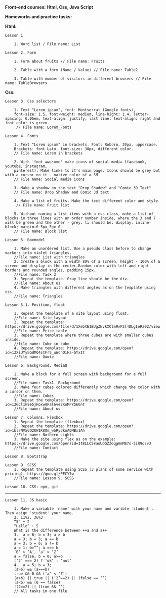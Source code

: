 **Front-end courses: Html, Css, Java Script**



**Homeworks and practice tasks:**


**Html:**
	
	Lesson 1

		1. Word list / File name: List
	
	Lesson 2. Form
		
		1. Form about fruits // File name: Fruits

		2. Table with a form (Name / Value) // File name: Table2

		3. Table with number of visitors in different browsers // File name: TableBrowsers

**Css:**

	Lesson 3. Css selectors

		1. Text "Lorem ipsum", font: Montserrat (Google fonts),
		font-size: 1.5, font-weight: medium, line-hight: 1.4, letter-spacing: 0.05em, text-align: justify, last line: text-align: right and font color is green.
		 // File name: Lorem_Fonts
	
	Lesson 4. Fonts

		1. Text "Lorem ipsum" in brackets. Font: Roboro, 20px, uppercase.
		Brackets: font Lato, font-size: 30px, different color.
		// File name: Lorem in brackets

		2. With 'font awesome' make icons of social media (facebook, youtube, instagram,
		pinterest). Make links to it's main page. Icons should be grey but with a cursor on it - native color of a SM 
		// File name: Social media icons

		3. Make a shadow on the text "Drop Shadow" and "Comic 3D Text" 
		// File name: Drop Shadow and Comic 3d text
		
		4. Make a list of fruits. Make the text different color and style.
		 // File name: Fruit list
		
		5. Without naming a list items with a css class, make a list of blocks in three lines with an order number inside, where the 3 and 7 will be green and the other - grey. li should be: display: inline-block; margin:0 5px 5px 0 
		// File name: Block list
	
	Lesson 5: Boxmodel
		
		1. Make an unordered list. Use a pseudo class before to change markers into violet triangles.
		//File name: List with triangles
		2. Create a block with a width 80% of a screen, height - 100% of a screen and display in the center.Random color with left and right borders and rounded angles, padding 15px.
		//File name: Task 2
		3. Repeat the template. Gray line should be the div.
		//File name: About us
		4. Make triangles with different angles as on the template using css.
		//File name: Triangles
		
	Lesson 5.1. Position, float
	
		1. Repeat the template of a site layout using float.
		//File name: Site_layout
		2. Repeat the template: https://drive.google.com/file/d/1Xe5XE1BUgZNvkXOlm9vP2l4DLgIeRz02/view
		//File name: Price_table
		3. Repeat the template where three cubes are with smaller cubes inside.
		//file name: Cube in cube
		4. Repeat the template: https://drive.google.com/open?id=12XiUYyEGdMQ4sCFrS_uWcnOiHa-GYx1t
		//File name: Quote
		
	Lesson 6. Background. MediaQ
	
		1. Make a block for a full screen with background for a full screen.
		//File name: Task1. Background
		2. Make four cubes colored differently which change the color with a cursor on them. 
		//File name: Cubes
		3. Repeat the template: https://drive.google.com/open?id=12GCl1k9e5jHoxwAFal6ve2KoMFYS6Ont
		//File name: About us
		
	Lesson 7. Columns. Flexbox
		1. Repeat the template (flexbox)
		2. Repeat the template: https://drive.google.com/open?id=1blrNV56O2UWIK8Om_wbRy3knAQMBx1Ah
		//File name: Nothern Lights
		3. Make the site using flex as on the example: https://drive.google.com/open?id=1tBLLC58aoUDGZZGqgAmM87s-5iR9qsvJ
		//File name: Contact
		
	Lesson 8. Bootstrap
		
	Lesson 9. SCSS
		1. Repeat the template using SCSS (3 plans of some service with pricing): https://goo.gl/PECY7w
		//File name: Lesson 9. SCSS
		
	Lesson 10. CSS: npm, git
		
_________________________________

	Lesson 11. JS basic
	
		1. Make a variable 'name' with your name and varible 'student'. Then asign 'student' your name.
		2. 11%2, 36%3
		“5” + 2
		“Hello” + 5
		What is the difference between ++a and a++
		3.  a = 6; b = 3; a > b
 		a = 3; b = 3; a == b
 		a = 3; b = 6; a != b
 		a = 1; b=””; a === b
 		‘B’ > ‘A’, ‘a’ > ‘Z’
		a = false; b = 0; a>=b
 		(‘2’ === 2) ? ‘ok’ : ‘not’
		4.  a = 5; b = 3;
 		(a>b) && (a===b)
 		true && 0 && (‘a’ < ‘Z’)
 		(a>b) || true || (‘2’==2) || (false == ‘’)
 		(a<b) && (0 == false)
 		!(2==2) || (true && ‘’)
		// All tasks in one file
		

